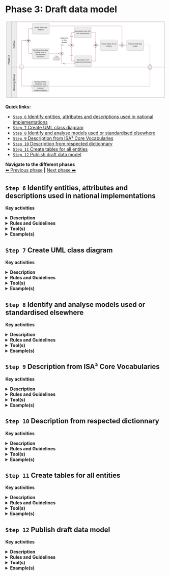 # Phase 3: Draft data model
![Process_Phase 3](img/methodology_phase3.PNG)

**Quick links:**
- [`Step 6` Identify entities, attributes and descriptions used in national implementations]()
- [`Step 7` Create UML class diagram]()
- [`Step 8` Identify and analyse models used or standardised elsewhere]()
- [`Step 9` Description from ISA² Core Vocabularies]()
- [`Step 10` Description from respected dictionnary]()
- [`Step 11` Create tables for all entities]()
- [`Step 12` Publish draft data model]()

**Navigate to the different phases**\
[:arrow_left: Previous phase](phase2.md) **|**
[Next phase :arrow_right:](phase4.md)

## `Step 6` Identify entities, attributes and descriptions used in national implementations

**Key activities**
> 

<details>
  <summary><b>Description</b></summary>
</details>

<details>
  <summary><b>Rules and Guidelines</b></summary>
</details>

<details>
  <summary><b>Tool(s)</b></summary>
  <i>There are no specific tools for this step.</i>
</details>

<details>
  <summary><b>Example(s)</b></summary>

```
  TBD
  ```
</details>

## `Step 7` Create UML class diagram

**Key activities**
> 

<details>
  <summary><b>Description</b></summary>
</details>

<details>
  <summary><b>Rules and Guidelines</b></summary>
</details>

<details>
  <summary><b>Tool(s)</b></summary>
  <i>There are no specific tools for this step.</i>
</details>

<details>
  <summary><b>Example(s)</b></summary>

```
  TBD
  ```
</details>

## `Step 8` Identify and analyse models used or standardised elsewhere


**Key activities**
> 

<details>
  <summary><b>Description</b></summary>
</details>

<details>
  <summary><b>Rules and Guidelines</b></summary>
</details>

<details>
  <summary><b>Tool(s)</b></summary>
  <i>There are no specific tools for this step.</i>
</details>

<details>
  <summary><b>Example(s)</b></summary>

```
  TBD
  ```
</details>

## `Step 9` Description from ISA² Core Vocabularies

**Key activities**
> 

<details>
  <summary><b>Description</b></summary>
</details>

<details>
  <summary><b>Rules and Guidelines</b></summary>
</details>

<details>
  <summary><b>Tool(s)</b></summary>
  <i>There are no specific tools for this step.</i>
</details>

<details>
  <summary><b>Example(s)</b></summary>

```
  TBD
  ```
</details>

## `Step 10` Description from respected dictionnary

**Key activities**
> 

<details>
  <summary><b>Description</b></summary>
</details>

<details>
  <summary><b>Rules and Guidelines</b></summary>
</details>

<details>
  <summary><b>Tool(s)</b></summary>
  <i>There are no specific tools for this step.</i>
</details>

<details>
  <summary><b>Example(s)</b></summary>

```
  TBD
  ```
</details>

## `Step 11` Create tables for all entities


**Key activities**
> 

<details>
  <summary><b>Description</b></summary>
</details>

<details>
  <summary><b>Rules and Guidelines</b></summary>
</details>

<details>
  <summary><b>Tool(s)</b></summary>
  <i>There are no specific tools for this step.</i>
</details>

<details>
  <summary><b>Example(s)</b></summary>

```
  TBD
  ```
</details>

## `Step 12` Publish draft data model 

**Key activities**
> 

<details>
  <summary><b>Description</b></summary>
</details>

<details>
  <summary><b>Rules and Guidelines</b></summary>
</details>

<details>
  <summary><b>Tool(s)</b></summary>
  <i>There are no specific tools for this step.</i>
</details>

<details>
  <summary><b>Example(s)</b></summary>

```
  TBD
  ```
</details>
